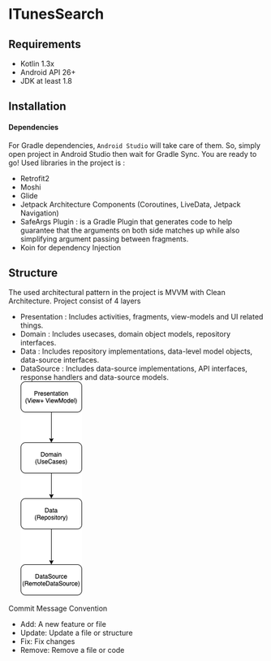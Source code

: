 # ITunesSearch

## Requirements
- Kotlin 1.3x
- Android API 26+
- JDK at least 1.8

## Installation

#### Dependencies
For Gradle dependencies, `Android Studio` will take care of them. So, simply open project in Android Studio then wait
for Gradle Sync. You are ready to go! Used libraries in the project is :  

- Retrofit2  
- Moshi  
- Glide  
- Jetpack Architecture Components (Coroutines, LiveData, Jetpack Navigation)  
- SafeArgs Plugin : is a Gradle Plugin that generates code to help guarantee that the arguments on both side matches up while also simplifying argument passing between fragments.
- Koin for dependency Injection

## Structure  
The used architectural pattern in the project is MVVM with Clean Architecture. Project consist of 4 layers   
- Presentation : Includes activities, fragments, view-models and UI related things.   
- Domain : Includes usecases, domain object models, repository interfaces.   
- Data : Includes repository implementations, data-level model objects, data-source interfaces.  
- DataSource : Includes data-source implementations, API interfaces, response handlers and data-source models.   
![Screenshot](Clean_arc.png)   

Commit Message Convention 

 - Add: A new feature or file  
 - Update: Update a file or structure
 - Fix: Fix changes  
 - Remove: Remove a file or code  
